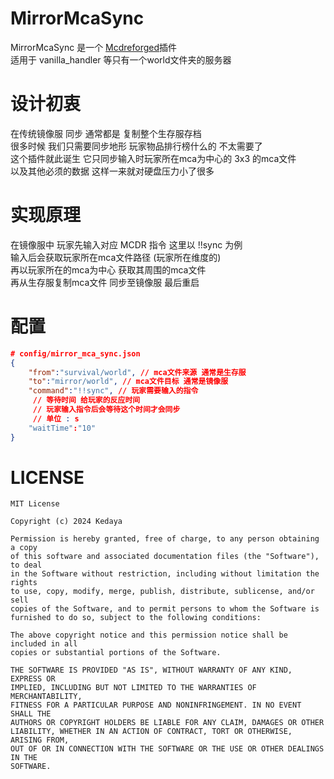 # MirrorMcaSync
MirrorMcaSync 是一个 [Mcdreforged](https://github.com/Fallen-Breath/MCDReforged)插件    
适用于 vanilla_handler 等只有一个world文件夹的服务器  

# 设计初衷
在传统镜像服 同步 通常都是 复制整个生存服存档    
很多时候 我们只需要同步地形 玩家物品排行榜什么的 不太需要了  
这个插件就此诞生 它只同步输入时玩家所在mca为中心的 3x3 的mca文件  
以及其他必须的数据 这样一来就对硬盘压力小了很多  

# 实现原理
在镜像服中
玩家先输入对应 MCDR 指令 这里以 !!sync 为例  
输入后会获取玩家所在mca文件路径 (玩家所在维度的)  
再以玩家所在的mca为中心  获取其周围的mca文件  
再从生存服复制mca文件 同步至镜像服 最后重启  

# 配置
```json
# config/mirror_mca_sync.json
{
    "from":"survival/world", // mca文件来源 通常是生存服
    "to":"mirror/world", // mca文件目标 通常是镜像服
    "command":"!!sync", // 玩家需要输入的指令
     // 等待时间 给玩家的反应时间 
     // 玩家输入指令后会等待这个时间才会同步
     // 单位 : s
    "waitTime":"10"
}
```

# LICENSE
```text
MIT License

Copyright (c) 2024 Kedaya

Permission is hereby granted, free of charge, to any person obtaining a copy
of this software and associated documentation files (the "Software"), to deal
in the Software without restriction, including without limitation the rights
to use, copy, modify, merge, publish, distribute, sublicense, and/or sell
copies of the Software, and to permit persons to whom the Software is
furnished to do so, subject to the following conditions:

The above copyright notice and this permission notice shall be included in all
copies or substantial portions of the Software.

THE SOFTWARE IS PROVIDED "AS IS", WITHOUT WARRANTY OF ANY KIND, EXPRESS OR
IMPLIED, INCLUDING BUT NOT LIMITED TO THE WARRANTIES OF MERCHANTABILITY,
FITNESS FOR A PARTICULAR PURPOSE AND NONINFRINGEMENT. IN NO EVENT SHALL THE
AUTHORS OR COPYRIGHT HOLDERS BE LIABLE FOR ANY CLAIM, DAMAGES OR OTHER
LIABILITY, WHETHER IN AN ACTION OF CONTRACT, TORT OR OTHERWISE, ARISING FROM,
OUT OF OR IN CONNECTION WITH THE SOFTWARE OR THE USE OR OTHER DEALINGS IN THE
SOFTWARE.
```